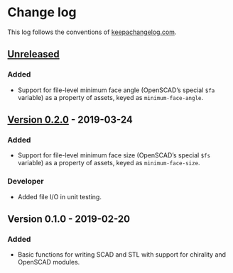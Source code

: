 # Change log
This log follows the conventions of
[keepachangelog.com](http://keepachangelog.com/).

## [Unreleased]
### Added
- Support for file-level minimum face angle (OpenSCAD’s special `$fa` variable)
  as a property of assets, keyed as `minimum-face-angle`.

## [Version 0.2.0] - 2019-03-24
### Added
- Support for file-level minimum face size (OpenSCAD’s special `$fs` variable)
  as a property of assets, keyed as `minimum-face-size`.

### Developer
- Added file I/O in unit testing.

## Version 0.1.0 - 2019-02-20
### Added
- Basic functions for writing SCAD and STL with support for chirality and
  OpenSCAD modules.

[Unreleased]: https://github.com/veikman/scad-app/compare/v0.2.0...HEAD
[Version 0.2.0]: https://github.com/veikman/scad-app/compare/v0.1.0...v0.2.0
